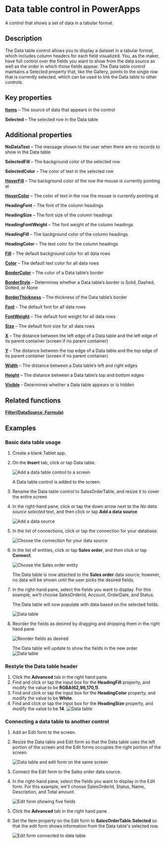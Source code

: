 <properties
	pageTitle="Data table control in PowerApps"
	description="Data table control in PowerApps."
	services="powerapps"
	documentationCenter="na"
	authors="jasongre"
	manager="kfend"
	editor=""
	tags=""/>

<tags
   ms.service="powerapps"
   ms.devlang="na"
   ms.topic="article"
   ms.tgt_pltfrm="na"
   ms.workload="na"
   ms.date="04/24/2017"
   ms.author="kfend"/>
   
# Data table control in PowerApps

A control that shows a set of data in a tabular format. 

## Description
The Data table control allows you to display a dataset in a tabular format, which includes column headers for each field visualized. You, as the maker, have full control over the fields you want to show from the data source as well as the order in which those fields appear. The Data table control maintains a Selected property that, like the Gallery, points to the single row that is currently selected, which can be used to link the Data table to other controls.  

## Key properties
[**Items**](https://powerapps.microsoft.com/en-us/tutorials/properties-core/ "Items") – The source of data that appears in the control

**Selected** – The selected row in the Data table


 ## Additional properties
**NoDataText** – The message shown to the user when there are no records to show in the Data table

**SelectedFill** – The background color of the selected row

**SelectedColor** – The color of text in the selected row

[**HoverFill**](https://powerapps.microsoft.com/en-us/tutorials/properties-color-border/ "HoverFill") – The background color of the row the mouse is currently pointing at

[**HoverColor**](https://powerapps.microsoft.com/en-us/tutorials/properties-color-border/ "HoverColor") – The color of text in the row the mouse is currently pointing at

**HeadingFont** – The font of the column headings

**HeadingSize** – The font size of the column headings

**HeadingFontWeight** – The font weight of the column headings

**HeadingFill** – The background color of the column headings

**HeadingColor** – The text color for the column headings

[**Fill**](https://powerapps.microsoft.com/en-us/tutorials/properties-color-border/ "Fill") – The default background color for all data rows

[**Color**](https://powerapps.microsoft.com/en-us/tutorials/properties-color-border/ "Color") – The default text color for all data rows

[**BorderColor**](https://powerapps.microsoft.com/en-us/tutorials/properties-color-border/ "BorderColor") – The color of a Data table’s border

[**BorderStyle**](https://powerapps.microsoft.com/en-us/tutorials/properties-color-border/ "BorderStyle") – Determines whether a Data table’s border is Solid, Dashed, Dotted, or None

[**BorderThickness**](https://powerapps.microsoft.com/en-us/tutorials/properties-color-border/ "BorderThickness") – The thickness of the Data table’s border

[**Font**](https://powerapps.microsoft.com/en-us/tutorials/properties-text/ "Font") – The default font for all data rows

[**FontWeight**](https://powerapps.microsoft.com/en-us/tutorials/properties-text/ "FontWeight") – The default font weight for all data rows

[**Size**](https://powerapps.microsoft.com/en-us/tutorials/properties-text/ "Size") – The default font size for all data rows

[**X**](https://powerapps.microsoft.com/en-us/tutorials/properties-size-location/ "X") – The distance between the left edge of a Data table and the left edge of its parent container (screen if no parent container)

[**Y**](https://powerapps.microsoft.com/en-us/tutorials/properties-size-location/ "Y") – The distance between the top edge of a Data table and the top edge of its parent container (screen if no parent container)

[**Width**](https://powerapps.microsoft.com/en-us/tutorials/properties-size-location/ "Width") – The distance between a Data table’s left and right edges

[**Height**](https://powerapps.microsoft.com/en-us/tutorials/properties-size-location/ "Height") – The distance between a Data table’s top and bottom edges

[**Visible**](https://powerapps.microsoft.com/en-us/tutorials/properties-core/ "Visible") – Determines whether a Data table appears or is hidden


## Related functions
[**Filter(DataSource, Formula)**](https://powerapps.microsoft.com/en-us/tutorials/function-filter-lookup/ "Filter(DataSource, Formula)")

## Examples
### Basic data table usage 
1. Create a blank Tablet app.
2. On the **Insert** tab, click or tap Data table.

   ![Add a data table control to a screen](Media/insertDataTable.png "Add a data table control to a screen")

   A Data table control is added to the screen. 

3. Rename the Data table control to SalesOrderTable, and resize it to cover the entire screen 
4. In the right-hand pane, click or tap the down arrow next to the *No data source selected* text, and then click or tap **Add a data source**

   ![Add a data source](Media/addDataToDataTable.png "Add a data source")
    
5. In the list of connections, click or tap the connection for your database.

   ![Choose the connection for your data source](Media/chooseCDSDataTable.png "Choose your data connection")

6. In the list of entities, click or tap **Sales order**, and then click or tap **Connect**.

   ![Choose the **Sales order** entity](Media/chooseSODataTable.png "Choose the Sales order entity")

   The Data table is now attached to the **Sales order** data source; however, no data will be shown until the user picks the desired fields.   

7. In the right-hand pane, select the fields you want to display. For this example, we'll choose SalesOrderId, Account, OrderDate, and Status. 

   The Data table will now populate with data based on the selected fields.
   
   ![Data table](Media/preOrderDataTable.png "Data table")

8. Reorder the fields as desired by dragging and dropping them in the right hand pane

   ![Reorder fields as desired](Media/fieldReorderDataTable.png)

   The Data table will update to show the fields in the new order
   ![Data table](Media/postOrderDataTable.png "Data table")

### Restyle the Data table header
1. Click the **Advanced** tab in the right hand pane.
2. Find and click or tap the input box for the **HeadingFill** property, and modify the value to be **RGBA(62,96,170,1)**.
3. Find and click or tap the input box for the **HeadingColor** property, and modify the value to be **White**.
4. Find and click or tap the input box for the **HeadingSize** property, and modify the value to be **14**. 
   ![Data table](Media/restyledDataTable.png "Data table")

### Connecting a data table to another control
1. Add an Edit form to the screen.
2. Resize the Data table and Edit form so that the Data table uses the left portion of the screen and the Edit forms occupies the right portion of the screen.

   ![Data table and edit form on the same screen](Media/dataTableEmptyForm.png "Data table and edit form on the same screen")
   
3. Connect the Edit form to the Sales order data source. 
4. In the right-hand pane, select the fields you want to display in the Edit form. For this example, we'll choose SalesOrderId, Status, Name, Description, and Total amount.

   ![Edit form showing five fields](Media/dataTableDisconnectedForm.png "Edit form showing five fields")
   
3. Click the **Advanced** tab in the right hand pane. 
4. Set the Item property on the Edit form to **SalesOrderTable.Selected** so that the edit form shows information from the Data table's selected row. 

   ![Edit form connected to data table](Media/connectedFormDataTable.png "Edit form connected to data table")

